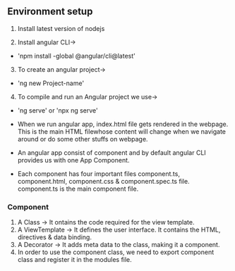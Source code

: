 ## Environment setup

1. Install latest version of nodejs

2. Install angular CLI->
* 'npm install -global @angular/cli@latest'

3. To create an angular project->
* 'ng new Project-name'

4. To compile and run an Angular project we use->
* 'ng serve' or 'npx ng serve'

* When we run angular app, index.html file gets rendered in the webpage. This is the main HTML filewhose content will change when we navigate around or do some other stuffs on webpage.

* An angular app consist of component and by default angular CLI provides us with one App Component.

* Each component has four important files component.ts, component.html, component.css & component.spec.ts file. component.ts is the main component file.

### Component
1. A Class -> It ontains the code required for the view template.
2. A ViewTemplate -> It defines the user interface. It contains the HTML, directives & data binding.
3. A Decorator -> It adds meta data to the class, making it a component.
4. In order to use the component class, we need to export component class and register it in the modules file.
